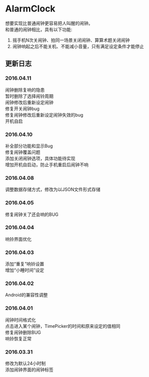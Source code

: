 # AlarmClock
想要实现比普通闹钟更容易把人叫醒的闹钟。  
和普通的闹钟相比，具有以下功能:  
1. 摇手机N次关闹钟、拍同一场景关闭闹钟、算算术题关闭闹钟  
2. 闹钟响起之后不能关机、不能减小音量，只有满足设定条件才能停止


## 更新日志
### 2016.04.11
闹钟删除复响的隐患  
暂时删除了选择闹铃周期  
闹钟修改后重新设定闹钟  
修复开关闹钟bug  
修复闹钟修改后重新设定闹钟失效的bug  
开机自启

### 2016.04.10
补全部分功能和显示Bug  
修复闹钟覆盖问题  
添加关闭闹钟选项，具体功能待实现  
增加开机自启动，防止手机重启后闹钟不响  

### 2016.04.08
调整数据存储方式，修改为以JSON文件形式存储

### 2016.04.05
修复闹钟关了还会响的BUG

### 2016.04.04
响铃界面优化

### 2016.04.03  
添加“重复”响铃设置  
增加“小睡时间”设定
  
### 2016.04.02  
Android的兼容性调整

### 2016.04.01  
闹钟时间格式化  
点击进入某个闹钟，TimePicker的时间和原来设定的值相同  
修复闹钟删除BUG  
响铃恢复正常  

### 2016.03.31  
修改为默认24小时制  
添加闹钟界面的闹钟标签  





  







